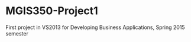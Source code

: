 # MGIS350-Project1
First project in VS2013 for Developing Business Applications, Spring 2015 semester
